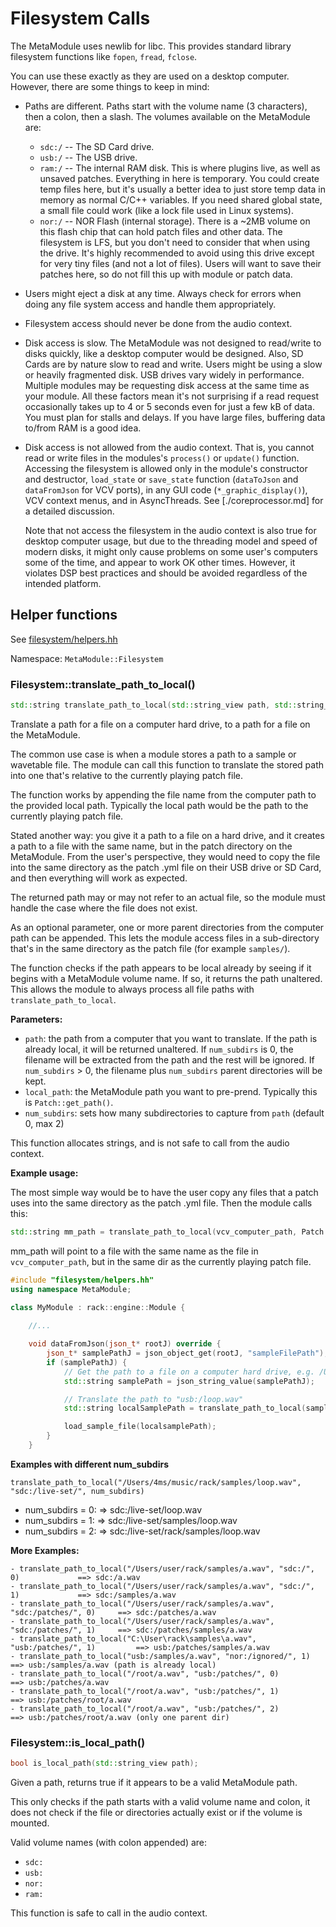 # Filesystem Calls

The MetaModule uses newlib for libc. This provides standard library filesystem functions like `fopen`, `fread`, `fclose`.

You can use these exactly as they are used on a desktop computer. However, there are some things to keep in mind:

- Paths are different. Paths start with the volume name (3 characters), then a colon, then a slash. 
  The volumes available on the MetaModule are:
   - `sdc:/` -- The SD Card drive.
   - `usb:/` -- The USB drive.
   - `ram:/` -- The internal RAM disk. This is where plugins live, as well as
     unsaved patches. Everything in here is temporary. You could create temp
     files here, but it's usually a better idea to just store temp data in
     memory as normal C/C++ variables. If you need shared global state, a small
     file could work (like a lock file used in Linux systems).
   - `nor:/` -- NOR Flash (internal storage). There is a ~2MB volume on this
     flash chip that can hold patch files and other data. The filesystem is
     LFS, but you don't need to consider that when using the drive. It's highly
     recommended to avoid using this drive except for very tiny files (and not
     a lot of files). Users will want to save their patches here, so do not
     fill this up with module or patch data.


- Users might eject a disk at any time. Always check for errors when doing any
  file system access and handle them appropriately.

- Filesystem access should never be done from the audio context.

- Disk access is slow. The MetaModule was not designed to read/write to disks
  quickly, like a desktop computer would be designed. Also, SD Cards are by
  nature slow to read and write. Users might be using a slow or heavily
  fragmented disk. USB drives vary widely in performance. Multiple modules may
  be requesting disk access at the same time as your module. All these factors
  mean it's not surprising if a read request occasionally takes up to 4 or 5
  seconds even for just a few kB of data. You must plan for stalls and delays.
  If you have large files, buffering data to/from RAM is a good idea.


- Disk access is not allowed from the audio context. That is, you cannot 
  read or write files in the modules's `process()` or `update()` function.
  Accessing the filesystem is allowed only in the module's constructor and
  destructor, `load_state` or `save_state` function (`dataToJson` and `dataFromJson` 
  for VCV ports), in any GUI code (`*_graphic_display()`), VCV context menus,
  and in AsyncThreads. See [./coreprocessor.md] for a detailed discussion.


  Note that not access the filesystem in the audio context is 
  also true for desktop computer usage, but due to the threading model
  and speed of modern disks, it might only cause problems on some user's 
  computers some of the time, and appear to work OK other times.
  However, it violates DSP best practices and should be avoided
  regardless of the intended platform.



## Helper functions

See [filesystem/helpers.hh](../core-interface/filesystem/helpers.hh)

Namespace: `MetaModule::Filesystem`

### Filesystem::translate_path_to_local()

```c++
std::string translate_path_to_local(std::string_view path, std::string_view local_path, unsigned num_subdirs = 0);
```

Translate a path for a file on a computer hard drive, to a path for a file on the MetaModule.

The common use case is when a module stores a path to a sample or wavetable
file. The module can call this function to translate the stored path into one
that's relative to the currently playing patch file.

The function works by appending the file name from the computer path to the
provided local path. Typically the local path would be the path to the
currently playing patch file.

Stated another way: you give it a path to a file on a hard drive, and it
creates a path to a file with the same name, but in the patch directory on the MetaModule.
From the user's perspective, they would need to copy the file into the same directory
as the patch .yml file on their USB drive or SD Card, and then everything will work 
as expected.

The returned path may or may not refer to an actual file, so the module must handle the case
where the file does not exist.

As an optional parameter, one or more parent directories from the computer path can be appended.
This lets the module access files in a sub-directory that's in the same directory as the 
patch file (for example `samples/`).

The function checks if the path appears to be local already by seeing if it begins with a
MetaModule volume name. If so, it returns the path unaltered. This allows the module 
to always process all file paths with `translate_path_to_local`.

**Parameters:**
- `path`: the path from a computer that you want to translate. If the path is
  already local, it will be returned unaltered. If `num_subdirs` is 0, the filename will
  be extracted from the path and the rest will be ignored. If `num_subdirs` >
  0, the filename plus `num_subdirs` parent directories will be kept.
- `local_path`: the MetaModule path you want to pre-prend. Typically this is `Patch::get_path()`.
- `num_subdirs`: sets how many subdirectories to capture from `path` (default 0, max 2)

This function allocates strings, and is not safe to call from the audio context.

**Example usage:**

The most simple way would be to have the user copy any files that a patch uses into the same
directory as the patch .yml file. Then the module calls this:

```c++
std::string mm_path = translate_path_to_local(vcv_computer_path, Patch::get_path());
```
mm_path will point to a file with the same name as the file in `vcv_computer_path`,
but in the same dir as the currently playing patch file.

```c++
#include "filesystem/helpers.hh"
using namespace MetaModule;

class MyModule : rack::engine::Module {
    
    //...

	void dataFromJson(json_t* rootJ) override {
		json_t* samplePathJ = json_object_get(rootJ, "sampleFilePath");
		if (samplePathJ) {
            // Get the path to a file on a computer hard drive, e.g. /Users/Me/rack/samples/loop.wav
			std::string samplePath = json_string_value(samplePathJ);

            // Translate the path to "usb:/loop.wav"
            std::string localSamplePath = translate_path_to_local(samplePath, Patch::get_path());

            load_sample_file(localsamplePath);
        }
	}


```

**Examples with different num_subdirs**

`translate_path_to_local("/Users/4ms/music/rack/samples/loop.wav", "sdc:/live-set/", num_subdirs)`
- num_subdirs = 0: => sdc:/live-set/loop.wav
- num_subdirs = 1: => sdc:/live-set/samples/loop.wav
- num_subdirs = 2: => sdc:/live-set/rack/samples/loop.wav

**More Examples:**
```
- translate_path_to_local("/Users/user/rack/samples/a.wav", "sdc:/", 0)				==> sdc:/a.wav
- translate_path_to_local("/Users/user/rack/samples/a.wav", "sdc:/", 1)				==> sdc:/samples/a.wav
- translate_path_to_local("/Users/user/rack/samples/a.wav", "sdc:/patches/", 0)		==> sdc:/patches/a.wav
- translate_path_to_local("/Users/user/rack/samples/a.wav", "sdc:/patches/", 1)		==> sdc:/patches/samples/a.wav
- translate_path_to_local("C:\User\rack\samples\a.wav", "usb:/patches/", 1)			==> usb:/patches/samples/a.wav
- translate_path_to_local("usb:/samples/a.wav", "nor:/ignored/", 1)					==> usb:/samples/a.wav (path is already local)
- translate_path_to_local("/root/a.wav", "usb:/patches/", 0)						==> usb:/patches/a.wav
- translate_path_to_local("/root/a.wav", "usb:/patches/", 1)						==> usb:/patches/root/a.wav
- translate_path_to_local("/root/a.wav", "usb:/patches/", 2)						==> usb:/patches/root/a.wav (only one parent dir)
```

### Filesystem::is_local_path()

```c++
bool is_local_path(std::string_view path);
```

Given a path, returns true if it appears to be a valid MetaModule path.

This only checks if the path starts with a valid volume name and colon,
it does not check if the file or directories actually exist or if the
volume is mounted.

Valid volume names (with colon appended) are:
- `sdc:`
- `usb:`
- `nor:`
- `ram:`

This function is safe to call in the audio context.

